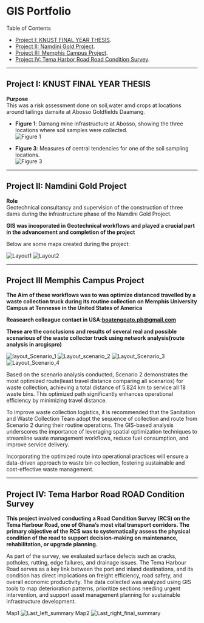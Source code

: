 # GIS Portfolio

 Table of Contents
- [Project I: KNUST FINAL YEAR THESIS](#project-i-KNUST-FINAL-YEAR-THESIS).
- [Project II: Namdini Gold Project](#project-ii-namdini-gold-project).
- [Project III: Memphis Campus Project](#Project-III-Memphis-Campus-Project).
- [Project IV: Tema Harbor Road Road Condition Survey](#Project-IV-Tema-Harbor-Road-Road-Condition-Survey).
---

## **Project I: KNUST FINAL YEAR THESIS**

 **Purpose**  
This was a risk assessment done on soil,water amd crops at locations around tailings damsite at Abosso Goldfields Daamang. 
  
- **Figure 1**: Damang mine infrastructure at Abosso, showing the three locations where soil samples were collected.  
  ![Figure 1](https://github.com/user-attachments/assets/90d414ab-7680-4d65-8184-d8c22a8f003f)  

- **Figure 3**: Measures of central tendencies for one of the soil sampling locations.  
  ![Figure 3](https://github.com/user-attachments/assets/67959229-c878-41d9-bb99-2de750fb4eea)  

---

## **Project II: Namdini Gold Project**

 **Role**  
Geotechnical consultancy and supervision of the construction of three dams during the infrastructure phase of the Namdini Gold Project.  

**GIS was incoporated in Geotechnical workflows and played a crucial part in the advancement and completion of the project**


Below are some maps created during the project:   

![Layout1](https://github.com/user-attachments/assets/30c4eade-6656-432a-921a-267812c58fd3)
![Layout2](https://github.com/user-attachments/assets/77bd4412-144f-46bc-bb10-bed7bdeb0913)


----

##  **Project III Memphis Campus Project**

**The Aim of these workflows was to was optimize distanced travelled by a waste collection truck during its routine collection on Memphis University Campus at Tennesse in the United States of America**

**Reasearch colleague contact in USA:boatengpato.pb@gmail.com**

**These are the conclusions and results of several real and possible scenarious of the waste collector truck using network analysis(route analysis in arcgispro)**

![layout_Scenario_1](https://github.com/user-attachments/assets/4ab209a6-0dc3-4c93-9ef0-6490ff31dd68)
![Layout_scenario_2](https://github.com/user-attachments/assets/f981c60d-0689-4993-931e-96a9bb1f785c)
![Layout_Scenario_3](https://github.com/user-attachments/assets/1e199065-e332-46c1-997b-c227b2ae16d5)
![Layout_Scenario_4](https://github.com/user-attachments/assets/1cb0b900-1cdf-4b8f-a4d1-611bbf101f4c)


Based on the scenario analysis conducted, Scenario 2 demonstrates the most optimized route(least travel distance comparing all scenarios) for waste collection, achieving a total distance of 5.824 km to service all 18 waste bins. This optimized path significantly enhances operational efficiency by minimizing travel distance.

To improve waste collection logistics, it is recommended that the Sanitation and Waste Collection Team adopt the sequence of collection and route from Scenario 2 during their routine operations. The GIS-based analysis underscores the importance of leveraging spatial optimization techniques to streamline waste management workflows, reduce fuel consumption, and improve service delivery.

Incorporating the optimized route into operational practices will ensure a data-driven approach to waste bin collection, fostering sustainable and cost-effective waste management.

------

## **Project IV: Tema Harbor Road ROAD Condition Survey**

**This project involved conducting a Road Condition Survey (RCS) on the Tema Harbour Road, one of Ghana’s most vital transport corridors. The primary objective of the RCS was to systematically assess the physical condition of the road to support decision-making on maintenance, rehabilitation, or upgrade planning.**

As part of the survey, we evaluated surface defects such as cracks, potholes, rutting, edge failures, and drainage issues. The Tema Harbour Road serves as a key link between the port and inland destinations, and its condition has direct implications on freight efficiency, road safety, and overall economic productivity.
The data collected was analyzed using GIS tools to map deterioration patterns, prioritize sections needing urgent intervention, and support asset management planning for sustainable infrastructure development.

Map1
![Last_left_summary](https://github.com/user-attachments/assets/0bbe15a5-b245-46f1-8936-9b927d9fa818)
Map2
![Last_right_final_summary](https://github.com/user-attachments/assets/50b10336-bcfc-4388-bb77-84125cb01352)



















